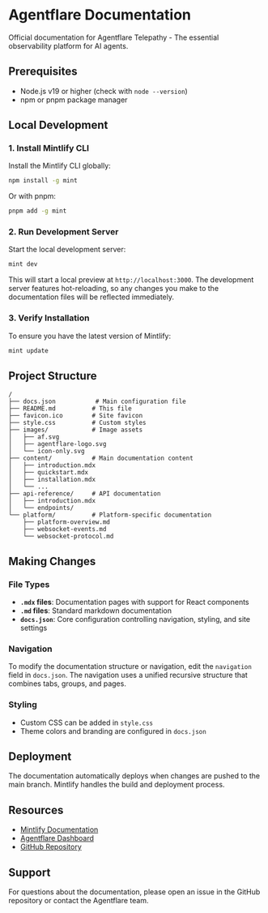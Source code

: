 # Agentflare Documentation

Official documentation for Agentflare Telepathy - The essential observability platform for AI agents.

## Prerequisites

- Node.js v19 or higher (check with `node --version`)
- npm or pnpm package manager

## Local Development

### 1. Install Mintlify CLI

Install the Mintlify CLI globally:

```bash
npm install -g mint
```

Or with pnpm:

```bash
pnpm add -g mint
```

### 2. Run Development Server

Start the local development server:

```bash
mint dev
```

This will start a local preview at `http://localhost:3000`. The development server features hot-reloading, so any changes you make to the documentation files will be reflected immediately.

### 3. Verify Installation

To ensure you have the latest version of Mintlify:

```bash
mint update
```

## Project Structure

```
/
├── docs.json           # Main configuration file
├── README.md          # This file
├── favicon.ico        # Site favicon
├── style.css          # Custom styles
├── images/            # Image assets
│   ├── af.svg
│   ├── agentflare-logo.svg
│   └── icon-only.svg
├── content/           # Main documentation content
│   ├── introduction.mdx
│   ├── quickstart.mdx
│   ├── installation.mdx
│   └── ...
├── api-reference/     # API documentation
│   ├── introduction.mdx
│   └── endpoints/
└── platform/          # Platform-specific documentation
    ├── platform-overview.md
    ├── websocket-events.md
    └── websocket-protocol.md
```

## Making Changes

### File Types
- **`.mdx` files**: Documentation pages with support for React components
- **`.md` files**: Standard markdown documentation
- **`docs.json`**: Core configuration controlling navigation, styling, and site settings

### Navigation
To modify the documentation structure or navigation, edit the `navigation` field in `docs.json`. The navigation uses a unified recursive structure that combines tabs, groups, and pages.

### Styling
- Custom CSS can be added in `style.css`
- Theme colors and branding are configured in `docs.json`

## Deployment

The documentation automatically deploys when changes are pushed to the main branch. Mintlify handles the build and deployment process.

## Resources

- [Mintlify Documentation](https://mintlify.com/docs)
- [Agentflare Dashboard](https://agentflare.com/dashboard)
- [GitHub Repository](https://github.com/agentflare-ai/agentflare)

## Support

For questions about the documentation, please open an issue in the GitHub repository or contact the Agentflare team.